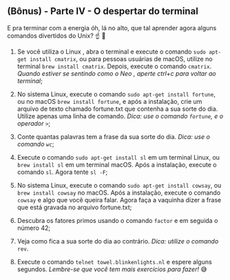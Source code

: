 ## (Bônus) - Parte IV - O despertar do terminal

E pra terminar com a energia óh, lá no alto, que tal aprender agora alguns comandos divertidos do Unix? ☝ 🎊

1. Se você utiliza o Linux , abra o terminal e execute o comando `sudo apt-get install cmatrix`, ou para pessoas usuárias de macOS, utilize no terminal `brew install cmatrix`. Depois, execute o comando `cmatrix`. _Quando estiver se sentindo como o Neo , aperte ctrl+c para voltar ao terminal_;

2. No sistema Linux, execute o comando `sudo apt-get install fortune`, ou no macOS `brew install fortune`, e após a instalação, crie um arquivo de texto chamado fortune.txt que contenha a sua sorte do dia. Utilize apenas uma linha de comando. _Dica: use o comando `fortune`, e o operador `>`_;

3. Conte quantas palavras tem a frase da sua sorte do dia. _Dica: use o comando `wc`_;

4. Execute o comando `sudo apt-get install sl` em um terminal Linux, ou `brew install sl` em um terminal macOS. Após a instalação, execute o comando `sl`. Agora tente `sl -F`;

5. No sistema Linux, execute o comando `sudo apt-get install cowsay`, ou `brew install cowsay` no macOS. Após a instalação, execute o comando `cowsay` e algo que você queira falar. Agora faça a vaquinha dizer a frase que está gravada no arquivo fortune.txt;

6. Descubra os fatores primos usando o comando `factor` e em seguida o número 42;

7. Veja como fica a sua sorte do dia ao contrário. _Dica: utilize o comando_ `rev`.

8. Execute o comando `telnet towel.blinkenlights.nl` e espere alguns segundos. _Lembre-se que você tem mais exercícios para fazer!_ 😅

